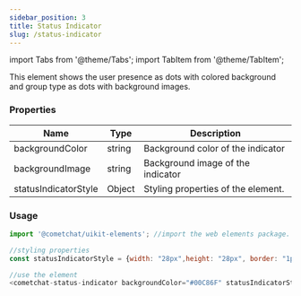 ```yaml
---
sidebar_position: 3
title: Status Indicator
slug: /status-indicator
---
```


import Tabs from '@theme/Tabs';
import TabItem from '@theme/TabItem';

This element shows the user presence as dots with colored background and group type  as dots with background images.

### Properties

| Name | Type | Description | 
| ---- | ---- | ---- | 
| backgroundColor | string | Background color of the indicator | 
| backgroundImage | string | Background image of the indicator | 
| statusIndicatorStyle | Object | Styling properties of the element. | 


### Usage

<Tabs>
<TabItem value="js" label="Javascript">

```javascript
import '@cometchat/uikit-elements'; //import the web elements package.

//styling properties 
const statusIndicatorStyle = {width: "28px",height: "28px", border: "1px solid transparent", borderRadius: "50px" };

//use the element
<cometchat-status-indicator backgroundColor="#00C86F" statusIndicatorStyle={statusIndicatorStyle}></cometchat-status-indicator>
```

</TabItem>
</Tabs>